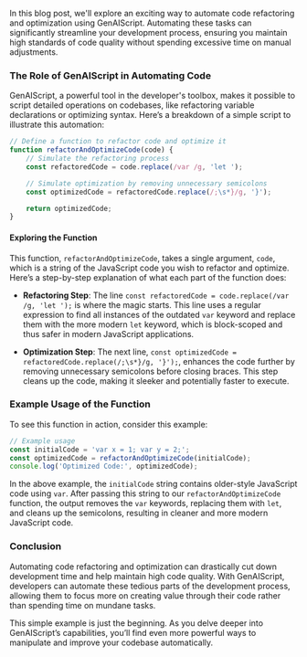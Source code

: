 
In this blog post, we'll explore an exciting way to automate code refactoring and optimization using GenAIScript. Automating these tasks can significantly streamline your development process, ensuring you maintain high standards of code quality without spending excessive time on manual adjustments.

### The Role of GenAIScript in Automating Code

GenAIScript, a powerful tool in the developer's toolbox, makes it possible to script detailed operations on codebases, like refactoring variable declarations or optimizing syntax. Here’s a breakdown of a simple script to illustrate this automation:

```javascript
// Define a function to refactor code and optimize it
function refactorAndOptimizeCode(code) {
    // Simulate the refactoring process
    const refactoredCode = code.replace(/var /g, 'let ');

    // Simulate optimization by removing unnecessary semicolons
    const optimizedCode = refactoredCode.replace(/;\s*}/g, '}');

    return optimizedCode;
}
```

#### Exploring the Function

This function, `refactorAndOptimizeCode`, takes a single argument, `code`, which is a string of the JavaScript code you wish to refactor and optimize. Here’s a step-by-step explanation of what each part of the function does:

- **Refactoring Step**: The line `const refactoredCode = code.replace(/var /g, 'let ');` is where the magic starts. This line uses a regular expression to find all instances of the outdated `var` keyword and replace them with the more modern `let` keyword, which is block-scoped and thus safer in modern JavaScript applications.

- **Optimization Step**: The next line, `const optimizedCode = refactoredCode.replace(/;\s*}/g, '}');`, enhances the code further by removing unnecessary semicolons before closing braces. This step cleans up the code, making it sleeker and potentially faster to execute.

### Example Usage of the Function

To see this function in action, consider this example:

```javascript
// Example usage
const initialCode = 'var x = 1; var y = 2;';
const optimizedCode = refactorAndOptimizeCode(initialCode);
console.log('Optimized Code:', optimizedCode);
```

In the above example, the `initialCode` string contains older-style JavaScript code using `var`. After passing this string to our `refactorAndOptimizeCode` function, the output removes the `var` keywords, replacing them with `let`, and cleans up the semicolons, resulting in cleaner and more modern JavaScript code.

### Conclusion

Automating code refactoring and optimization can drastically cut down development time and help maintain high code quality. With GenAIScript, developers can automate these tedious parts of the development process, allowing them to focus more on creating value through their code rather than spending time on mundane tasks.

This simple example is just the beginning. As you delve deeper into GenAIScript’s capabilities, you’ll find even more powerful ways to manipulate and improve your codebase automatically.